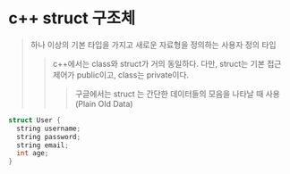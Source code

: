 # c++ struct 구조체

> 하나 이상의 기본 타입을 가지고 새로운 자료형을 정의하는 사용자 정의 타입
>
> > c++에서는 class와 struct가 거의 동일하다. 다만, struct는 기본 접근 제어가 public이고, class는 private이다.
> >
> > > 구글에서는 struct 는 간단한 데이터들의 모음을 나타날 때 사용 (Plain Old Data)

```cpp
struct User {
  string username;
  string password;
  string email;
  int age;
}
```
